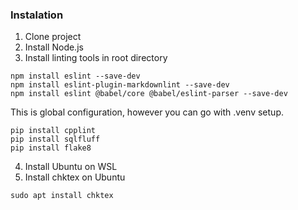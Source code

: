 ### Instalation
1. Clone project
2. Install Node.js
3. Install linting tools in root directory
   
```
npm install eslint --save-dev
npm install eslint-plugin-markdownlint --save-dev
npm install eslint @babel/core @babel/eslint-parser --save-dev
```

This is global configuration, however you can go with .venv setup.
```
pip install cpplint
pip install sqlfluff
pip install flake8
```

4. Install Ubuntu on WSL
5. Install chktex on Ubuntu
```
sudo apt install chktex
```
